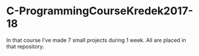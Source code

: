 # C-ProgrammingCourseKredek2017-18
In that course I've made 7 small projects during 1 week. All are placed in that repository.

